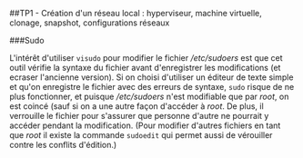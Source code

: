 ##TP1 - Création d'un réseau local : hyperviseur, machine virtuelle, clonage, snapshot, configurations réseaux

###Sudo

L'intérêt d'utiliser `visudo` pour modifier le fichier */etc/sudoers* est que cet outil vérifie la syntaxe du fichier avant d'enregistrer les modifications (et ecraser l'ancienne version). Si on choisi d'utiliser un éditeur de texte simple et qu'on enregistre le fichier avec des erreurs de syntaxe, `sudo` risque de ne plus fonctionner, et puisque */etc/sudoers* n'est modifiable que par *root*, on est coincé (sauf si on a une autre façon d'accéder à *root*.
De plus, il verrouille le fichier pour s'assurer que personne d'autre ne pourrait y accéder pendant la modification. (Pour modifier d'autres fichiers en tant que *root* il existe la commande `sudoedit` qui permet aussi de vérouiller contre les conflits d'édition.)
